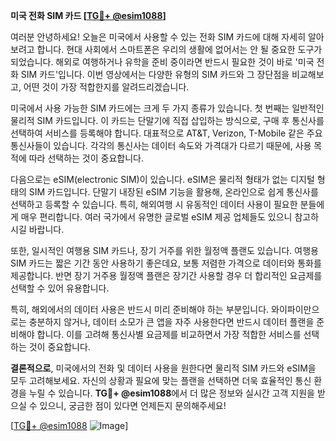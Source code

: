 **미국 전화 SIM 카드 [[TG💪+ @esim1088](https://t.me/s/esim1088)]**

여러분 안녕하세요! 오늘은 미국에서 사용할 수 있는 전화 SIM 카드에 대해 자세히 알아보려고 합니다. 현대 사회에서 스마트폰은 우리의 생활에 없어서는 안 될 중요한 도구가 되었습니다. 해외로 여행하거나 유학을 준비 중이라면 반드시 필요한 것이 바로 '미국 전화 SIM 카드'입니다. 이번 영상에서는 다양한 유형의 SIM 카드와 그 장단점을 비교해보고, 어떤 것이 가장 적합한지를 알려드리겠습니다.

미국에서 사용 가능한 SIM 카드에는 크게 두 가지 종류가 있습니다. 첫 번째는 일반적인 물리적 SIM 카드입니다. 이 카드는 단말기에 직접 삽입하는 방식으로, 구매 후 통신사를 선택하여 서비스를 등록해야 합니다. 대표적으로 AT&T, Verizon, T-Mobile 같은 주요 통신사들이 있습니다. 각각의 통신사는 데이터 속도와 가격대가 다르기 때문에, 사용 목적에 따라 선택하는 것이 중요합니다.

다음으로는 eSIM(electronic SIM)이 있습니다. eSIM은 물리적 형태가 없는 디지털 형태의 SIM 카드입니다. 단말기 내장된 eSIM 기능을 활용해, 온라인으로 쉽게 통신사를 선택하고 등록할 수 있습니다. 특히, 해외여행 시 유동적인 데이터 사용이 필요한 분들에게 매우 편리합니다. 여러 국가에서 유명한 글로벌 eSIM 제공 업체들도 있으니 참고하시길 바랍니다.

또한, 일시적인 여행용 SIM 카드나, 장기 거주를 위한 월정액 플랜도 있습니다. 여행용 SIM 카드는 짧은 기간 동안 사용하기 좋은데요, 보통 저렴한 가격으로 데이터와 통화를 제공합니다. 반면 장기 거주용 월정액 플랜은 장기간 사용할 경우 더 합리적인 요금제를 선택할 수 있어 유용합니다.

특히, 해외에서의 데이터 사용은 반드시 미리 준비해야 하는 부분입니다. 와이파이만으로는 충분하지 않거나, 데이터 소모가 큰 앱을 자주 사용한다면 반드시 데이터 플랜을 준비해야 합니다. 이를 고려해 통신사별 요금제를 비교하면서 가장 적합한 서비스를 선택하는 것이 중요합니다.

**결론적으로**, 미국에서의 전화 및 데이터 사용을 원한다면 물리적 SIM 카드와 eSIM을 모두 고려해보세요. 자신의 상황과 필요에 맞는 플랜을 선택하면 더욱 효율적인 통신 환경을 누릴 수 있습니다. **TG💪+ @esim1088**에서 더 많은 정보와 실시간 고객 지원을 받으실 수 있으니, 궁금한 점이 있다면 언제든지 문의해주세요!

[[TG💪+ @esim1088](https://t.me/s/esim1088) ![Image](https://i.postimg.cc/Y0z9fWf4/image.png)]